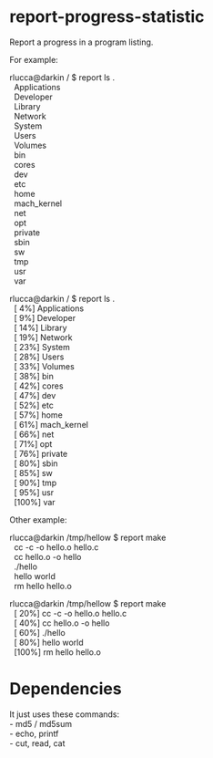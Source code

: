 report-progress-statistic
=========================

Report a progress in a program listing.

For example:

rlucca@darkin / $ report ls .<BR />
&nbsp;&nbsp;Applications<BR />
&nbsp;&nbsp;Developer<BR />
&nbsp;&nbsp;Library<BR />
&nbsp;&nbsp;Network<BR />
&nbsp;&nbsp;System<BR />
&nbsp;&nbsp;Users<BR />
&nbsp;&nbsp;Volumes<BR />
&nbsp;&nbsp;bin<BR />
&nbsp;&nbsp;cores<BR />
&nbsp;&nbsp;dev<BR />
&nbsp;&nbsp;etc<BR />
&nbsp;&nbsp;home<BR />
&nbsp;&nbsp;mach_kernel<BR />
&nbsp;&nbsp;net<BR />
&nbsp;&nbsp;opt<BR />
&nbsp;&nbsp;private<BR />
&nbsp;&nbsp;sbin<BR />
&nbsp;&nbsp;sw<BR />
&nbsp;&nbsp;tmp<BR />
&nbsp;&nbsp;usr<BR />
&nbsp;&nbsp;var<BR />

rlucca@darkin / $ report ls .<BR />
&nbsp;&nbsp;[  4%] Applications<BR />
&nbsp;&nbsp;[  9%] Developer<BR />
&nbsp;&nbsp;[ 14%] Library<BR />
&nbsp;&nbsp;[ 19%] Network<BR />
&nbsp;&nbsp;[ 23%] System<BR />
&nbsp;&nbsp;[ 28%] Users<BR />
&nbsp;&nbsp;[ 33%] Volumes<BR />
&nbsp;&nbsp;[ 38%] bin<BR />
&nbsp;&nbsp;[ 42%] cores<BR />
&nbsp;&nbsp;[ 47%] dev<BR />
&nbsp;&nbsp;[ 52%] etc<BR />
&nbsp;&nbsp;[ 57%] home<BR />
&nbsp;&nbsp;[ 61%] mach_kernel<BR />
&nbsp;&nbsp;[ 66%] net<BR />
&nbsp;&nbsp;[ 71%] opt<BR />
&nbsp;&nbsp;[ 76%] private<BR />
&nbsp;&nbsp;[ 80%] sbin<BR />
&nbsp;&nbsp;[ 85%] sw<BR />
&nbsp;&nbsp;[ 90%] tmp<BR />
&nbsp;&nbsp;[ 95%] usr<BR />
&nbsp;&nbsp;[100%] var<BR />

Other example:

rlucca@darkin /tmp/hellow $ report make<BR />
&nbsp;&nbsp;cc -c -o hello.o hello.c<BR />
&nbsp;&nbsp;cc hello.o -o hello<BR />
&nbsp;&nbsp;./hello<BR />
&nbsp;&nbsp;hello world<BR />
&nbsp;&nbsp;rm hello hello.o<BR />

rlucca@darkin /tmp/hellow $ report make<BR />
&nbsp;&nbsp;[ 20%] cc    -c -o hello.o hello.c<BR />
&nbsp;&nbsp;[ 40%] cc   hello.o   -o hello<BR />
&nbsp;&nbsp;[ 60%] ./hello<BR />
&nbsp;&nbsp;[ 80%] hello world<BR />
&nbsp;&nbsp;[100%] rm hello hello.o<BR />



Dependencies
============

It just uses these commands:<BR />
	- md5 / md5sum<BR />
	- echo, printf<BR />
	- cut, read, cat<BR />
